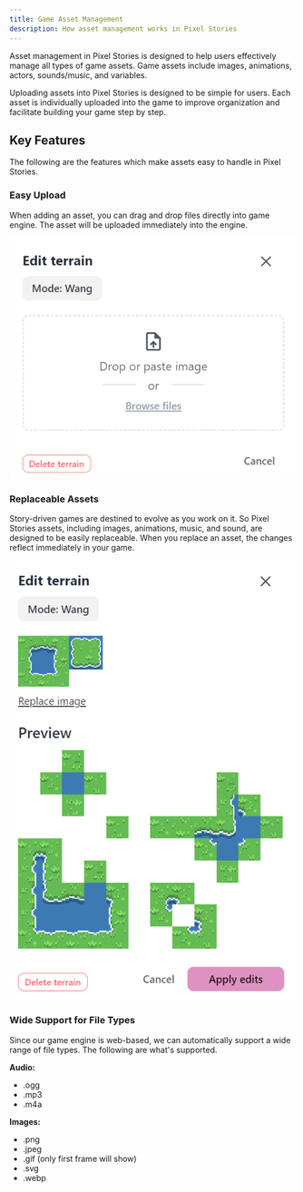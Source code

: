 ```yaml
---
title: Game Asset Management
description: How asset management works in Pixel Stories
---
```


Asset management in Pixel Stories is designed to help users effectively manage all types of game assets. Game assets include images, animations, actors, sounds/music, and variables.

Uploading assets into Pixel Stories is designed to be simple for users. Each asset is individually uploaded into the game to improve organization and facilitate building your game step by step.

## Key Features

The following are the features which make assets easy to handle in Pixel Stories.

### Easy Upload

When adding an asset, you can drag and drop files directly into game engine. The asset will be uploaded immediately into the engine.

![](../../../assets/images/asset-management.png)

### Replaceable Assets

Story-driven games are destined to evolve as you work on it. So Pixel Stories assets, including images, animations, music, and sound, are designed to be easily replaceable. When you replace an asset, the changes reflect immediately in your game.

![](../../../assets/images/asset-management-1.png)

### Wide Support for File Types

Since our game engine is web-based, we can automatically support a wide range of file types. The following are what's supported.

**Audio:**

- .ogg
- .mp3
- .m4a

**Images:**

- .png
- .jpeg
- .gif (only first frame will show)
- .svg
- .webp
